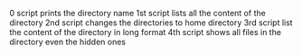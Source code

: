 0 script prints the directory name
1st script lists all the content of the directory
2nd script changes the directories to home directory
3rd script list the content of the directory in long format
4th script shows all files in the directory even the hidden ones
